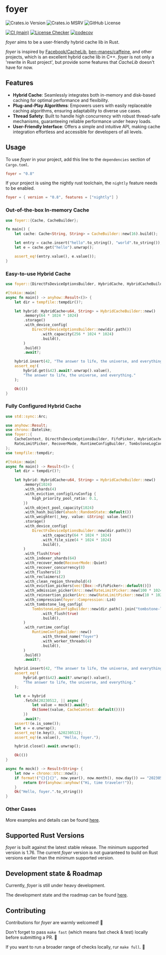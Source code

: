# foyer

![Crates.io Version](https://img.shields.io/crates/v/foyer)
![Crates.io MSRV](https://img.shields.io/crates/msrv/foyer)
![GitHub License](https://img.shields.io/github/license/mrcroxx/foyer)

[![CI (main)](https://github.com/MrCroxx/foyer/actions/workflows/main.yml/badge.svg)](https://github.com/MrCroxx/foyer/actions/workflows/main.yml)
[![License Checker](https://github.com/MrCroxx/foyer/actions/workflows/license_check.yml/badge.svg)](https://github.com/MrCroxx/foyer/actions/workflows/license_check.yml)
[![codecov](https://codecov.io/github/MrCroxx/foyer/branch/main/graph/badge.svg?token=YO33YQCB70)](https://codecov.io/github/MrCroxx/foyer)

*foyer* aims to be a user-friendly hybrid cache lib in Rust. 

*foyer* is inspired by [Facebook/CacheLib](https://github.com/facebook/cachelib), [ben-manes/caffeine](https://github.com/ben-manes/caffeine), and other projects, which is an excellent hybrid cache lib in C++. *foyer* is not only a 'rewrite in Rust project', but provide some features that *CacheLib* doesn't have for now.

## Features

- **Hybrid Cache**: Seamlessly integrates both in-memory and disk-based caching for optimal performance and flexibility.
- **Plug-and-Play Algorithms**: Empowers users with easily replaceable caching algorithms, ensuring adaptability to diverse use cases.
- **Thread Safety**: Built to handle high concurrency with robust thread-safe mechanisms, guaranteeing reliable performance under heavy loads.
- **User-Friendly Interface**: Offers a simple and intuitive API, making cache integration effortless and accessible for developers of all levels.

## Usage

To use *foyer* in your project, add this line to the `dependencies` section of `Cargo.toml`.

```toml
foyer = "0.8"
```

If your project is using the nightly rust toolchain, the `nightly` feature needs to be enabled.

```toml
foyer = { version = "0.8", features = ["nightly"] }
```

### Out-of-the-box In-memory Cache

```rust
use foyer::{Cache, CacheBuilder};

fn main() {
    let cache: Cache<String, String> = CacheBuilder::new(16).build();

    let entry = cache.insert("hello".to_string(), "world".to_string());
    let e = cache.get("hello").unwrap();

    assert_eq!(entry.value(), e.value());
}
```

### Easy-to-use Hybrid Cache

```rust
use foyer::{DirectFsDeviceOptionsBuilder, HybridCache, HybridCacheBuilder};

#[tokio::main]
async fn main() -> anyhow::Result<()> {
    let dir = tempfile::tempdir()?;

    let hybrid: HybridCache<u64, String> = HybridCacheBuilder::new()
        .memory(64 * 1024 * 1024)
        .storage()
        .with_device_config(
            DirectFsDeviceOptionsBuilder::new(dir.path())
                .with_capacity(256 * 1024 * 1024)
                .build(),
        )
        .build()
        .await?;

    hybrid.insert(42, "The answer to life, the universe, and everything.".to_string());
    assert_eq!(
        hybrid.get(&42).await?.unwrap().value(),
        "The answer to life, the universe, and everything."
    );

    Ok(())
}
```

### Fully Configured Hybrid Cache

```rust
use std::sync::Arc;

use anyhow::Result;
use chrono::Datelike;
use foyer::{
    CacheContext, DirectFsDeviceOptionsBuilder, FifoPicker, HybridCache, HybridCacheBuilder, LruConfig,
    RateLimitPicker, RecoverMode, RuntimeConfigBuilder, TombstoneLogConfigBuilder,
};
use tempfile::tempdir;

#[tokio::main]
async fn main() -> Result<()> {
    let dir = tempdir()?;

    let hybrid: HybridCache<u64, String> = HybridCacheBuilder::new()
        .memory(1024)
        .with_shards(4)
        .with_eviction_config(LruConfig {
            high_priority_pool_ratio: 0.1,
        })
        .with_object_pool_capacity(1024)
        .with_hash_builder(ahash::RandomState::default())
        .with_weighter(|_key, value: &String| value.len())
        .storage()
        .with_device_config(
            DirectFsDeviceOptionsBuilder::new(dir.path())
                .with_capacity(64 * 1024 * 1024)
                .with_file_size(4 * 1024 * 1024)
                .build(),
        )
        .with_flush(true)
        .with_indexer_shards(64)
        .with_recover_mode(RecoverMode::Quiet)
        .with_recover_concurrency(8)
        .with_flushers(2)
        .with_reclaimers(2)
        .with_clean_region_threshold(4)
        .with_eviction_pickers(vec![Box::<FifoPicker>::default()])
        .with_admission_picker(Arc::new(RateLimitPicker::new(100 * 1024 * 1024)))
        .with_reinsertion_picker(Arc::new(RateLimitPicker::new(10 * 1024 * 1024)))
        .with_compression(foyer::Compression::Lz4)
        .with_tombstone_log_config(
            TombstoneLogConfigBuilder::new(dir.path().join("tombstone-log-file"))
                .with_flush(true)
                .build(),
        )
        .with_runtime_config(
            RuntimeConfigBuilder::new()
                .with_thread_name("foyer")
                .with_worker_threads(4)
                .build(),
        )
        .build()
        .await?;

    hybrid.insert(42, "The answer to life, the universe, and everything.".to_string());
    assert_eq!(
        hybrid.get(&42).await?.unwrap().value(),
        "The answer to life, the universe, and everything."
    );

    let e = hybrid
        .fetch(20230512, || async {
            let value = mock().await?;
            Ok(Some((value, CacheContext::default())))
        })
        .await?;
    assert!(e.is_some());
    let e = e.unwrap();
    assert_eq!(e.key(), &20230512);
    assert_eq!(e.value(), "Hello, foyer.");

    hybrid.close().await.unwrap();

    Ok(())
}

async fn mock() -> Result<String> {
    let now = chrono::Utc::now();
    if format!("{}{}{}", now.year(), now.month(), now.day()) == "20230512" {
        return Err(anyhow::anyhow!("Hi, time traveler!"));
    }
    Ok("Hello, foyer.".to_string())
}
```

### Other Cases

More examples and details can be found [here](https://github.com/MrCroxx/foyer/tree/main/examples).

## Supported Rust Versions

*foyer* is built against the latest stable release. The minimum supported version is 1.76. The current *foyer* version is not guaranteed to build on Rust versions earlier than the minimum supported version.

## Development state & Roadmap

Currently, *foyer* is still under heavy development.

The development state and the roadmap can be found [here](https://github.com/users/MrCroxx/projects/4).

## Contributing

Contributions for *foyer* are warmly welcomed! 🥰

Don't forget to pass `make fast` (which means fast check & test) locally before submitting a PR. 🚀

If you want to run a broader range of checks locally, rur `make full`. 🙌
